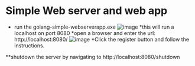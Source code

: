 ﻿# Simple Web server and web app
 
* run the golang-simple-webserverapp.exe
![image](https://user-images.githubusercontent.com/9039354/211132483-0d60fa77-e52c-42f5-abda-d18187e71d23.png)
*this will run a localhost on port 8080
*open a browser and enter the url: http://localhost:8080/
![image](https://user-images.githubusercontent.com/9039354/211132542-e3f6bb01-1496-43b1-a703-0ad867dc92d5.png)
*Click the register button and follow the instructions.

**shutdown the server by navigating to http://localhost:8080/shutdown
